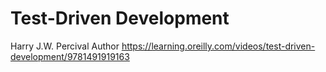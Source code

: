 # Test-Driven Development

Harry J.W. Percival Author
https://learning.oreilly.com/videos/test-driven-development/9781491919163

